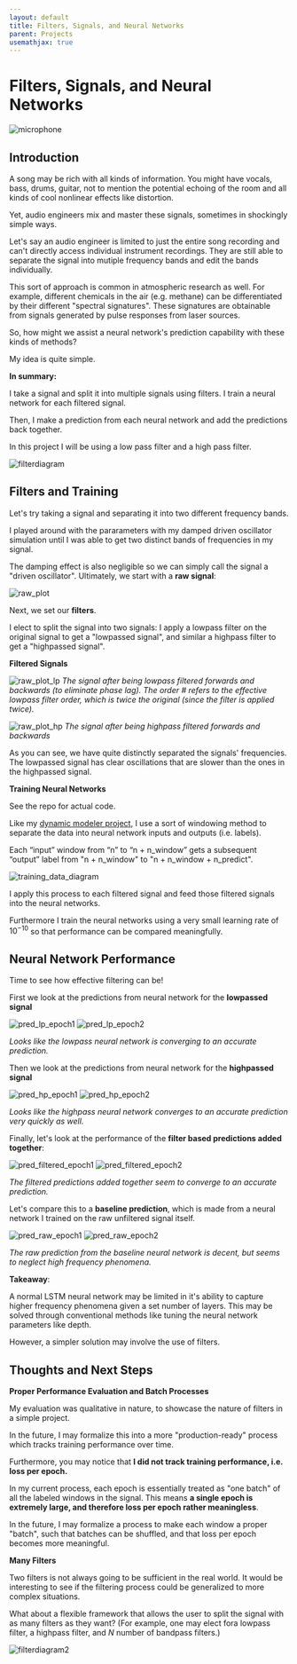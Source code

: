 ```yaml
---
layout: default
title: Filters, Signals, and Neural Networks
parent: Projects
usemathjax: true
---
```


# Filters, Signals, and Neural Networks
![microphone](microphone.jpg)

## Introduction

A song may be rich with all kinds of information. You might have vocals, bass, drums, guitar, not to mention the potential echoing of the room and all kinds of cool nonlinear effects like distortion.

Yet, audio engineers mix and master these signals, sometimes in shockingly simple ways.

Let's say an audio engineer is limited to just the entire song recording and can't directly access individual instrument recordings. They are still able to separate the signal into mutiple frequency bands and edit the bands individually.

This sort of approach is common in atmospheric research as well. For example, different chemicals in the air (e.g. methane) can be differentiated by their different "spectral signatures". These signatures are obtainable from signals generated by pulse responses from laser sources.

So, how might we assist a neural network's prediction capability with these kinds of methods?

My idea is quite simple.

**In summary:**

I take a signal and split it into multiple signals using filters. I train a neural network for each filtered signal.

Then, I make a prediction from each neural network and add the predictions back together.

In this project I will be using a low pass filter and a high pass filter.

![filterdiagram](filterdiagram.png)

## Filters and Training

Let's try taking a signal and separating it into two different frequency bands.

I played around with the pararameters with my damped driven oscillator simulation until I was able to get two distinct bands of frequencies in my signal.

The damping effect is also negligible so we can simply call the signal a "driven oscillator". Ultimately, we start with a **raw signal**:

![raw_plot](raw_plot.png)

Next, we set our **filters**.

I elect to split the signal into two signals: I apply a lowpass filter on the original signal to get a "lowpassed signal", and similar a highpass filter to get a "highpassed signal".


**Filtered Signals**

![raw_plot_lp](raw_plot_lp.png)
*The signal after being lowpass filtered forwards and backwards (to eliminate phase lag). The order # refers to the effective lowpass filter order, which is twice the original (since the filter is applied twice).*

![raw_plot_hp](raw_plot_hp.png)
*The signal after being highpass filtered forwards and backwards*

As you can see, we have quite distinctly separated the signals' frequencies. The lowpassed signal has clear oscillations that are slower than the ones in the highpassed signal.

**Training Neural Networks**

See the repo for actual code.

Like my [dynamic modeler project](https://gaoadam.github.io/docs/projects/dynamic_modeler/dynamic_modeler.html), I use a sort of windowing method to separate the data into neural network inputs and outputs (i.e. labels).

Each “input” window from “n” to “n + n_window” gets a subsequent “output” label from "n + n_window" to "n + n_window + n_predict".

![training_data_diagram](training_data_diagram.png)

I apply this process to each filtered signal and feed those filtered signals into the neural networks.

Furthermore I train the neural networks using a very small learning rate of $10^{-10}$ so that performance can be compared meaningfully.

## Neural Network Performance

Time to see how effective filtering can be!



First we look at the predictions from neural network for the  **lowpassed signal**

![pred_lp_epoch1](pred_lp_epoch1.png)
![pred_lp_epoch2](pred_lp_epoch2.png)

*Looks like the lowpass neural network is converging to an accurate prediction.*

Then we look at the predictions from neural network for the  **highpassed signal**

![pred_hp_epoch1](pred_hp_epoch1.png)
![pred_hp_epoch2](pred_hp_epoch2.png)

*Looks like the highpass neural network converges to an accurate prediction very quickly as well.*

Finally, let's look at the performance of the **filter based predictions added together**:

![pred_filtered_epoch1](pred_filtered_epoch1.png)
![pred_filtered_epoch2](pred_filtered_epoch2.png)

*The filtered predictions added together seem to converge to an accurate prediction.*

Let's compare this to a **baseline prediction**, which is made from a neural network I trained on the raw unfiltered signal itself.

![pred_raw_epoch1](pred_raw_epoch1.png)
![pred_raw_epoch2](pred_raw_epoch2.png)


*The raw prediction from the baseline neural network is decent, but seems to neglect high frequency phenomena.*

**Takeaway**:

A normal LSTM neural network may be limited in it's ability to capture higher frequency phenomena given a set number of layers. This may be solved through conventional methods like tuning the neural network parameters like depth.

However, a simpler solution may involve the use of filters.

## Thoughts and Next Steps

**Proper Performance Evaluation and Batch Processes**

My evaluation was qualitative in nature, to showcase the nature of filters in a simple project.

In the future, I may formalize this into a more "production-ready" process which tracks training performance over time.

Furthermore, you may notice that **I did not track training performance, i.e. loss per epoch.**

In my current process, each epoch is essentially treated as "one batch" of all the labeled windows in the signal. This means **a single epoch is extremely large, and therefore loss per epoch rather meaningless**.

In the future, I may formalize a process to make each window a proper "batch", such that batches can be shuffled, and that loss per epoch becomes more meaningful.

**Many Filters**

Two filters is not always going to be sufficient in the real world. It would be interesting to see if the filtering process could be generalized to more complex situations.

What about a flexible framework that allows the user to split the signal with as many filters as they want? (For example, one may elect fora lowpass filter, a highpass filter, and $N$ number of bandpass filters.)

![filterdiagram2](filterdiagram2.png)